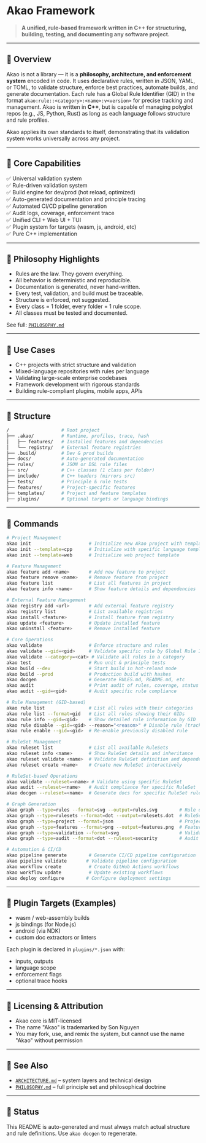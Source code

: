 # Akao Framework

> **A unified, rule-based framework written in C++ for structuring, building, testing, and documenting any software project.**

---

## 🚀 Overview

Akao is not a library — it is a **philosophy, architecture, and enforcement system** encoded in code. It uses declarative rules, written in JSON, YAML, or TOML, to validate structure, enforce best practices, automate builds, and generate documentation. Each rule has a Global Rule Identifier (GID) in the format `akao:rule::<category>:<name>:v<version>` for precise tracking and management. Akao is written in **C++**, but is capable of managing polyglot repos (e.g., JS, Python, Rust) as long as each language follows structure and rule profiles.

Akao applies its own standards to itself, demonstrating that its validation system works universally across any project.

---

## 🧱 Core Capabilities

✅ Universal validation system  
✅ Rule-driven validation system  
✅ Build engine for dev/prod (hot reload, optimized)  
✅ Auto-generated documentation and principle tracing  
✅ Automated CI/CD pipeline generation  
✅ Audit logs, coverage, enforcement trace  
✅ Unified CLI + Web UI + TUI  
✅ Plugin system for targets (wasm, js, android, etc)  
✅ Pure C++ implementation  

---

## 🧠 Philosophy Highlights

* Rules are the law. They govern everything.
* All behavior is deterministic and reproducible.
* Documentation is generated, never hand-written.
* Every test, validation, and build must be traceable.
* Structure is enforced, not suggested.
* Every class = 1 folder, every folder = 1 rule scope.
* All classes must be tested and documented.

See full: [`PHILOSOPHY.md`](./PHILOSOPHY.md)

---

## 🧩 Use Cases

* C++ projects with strict structure and validation
* Mixed-language repositories with rules per language
* Validating large-scale enterprise codebases
* Framework development with rigorous standards
* Building rule-compliant plugins, mobile apps, APIs

---

## 📂 Structure

```bash
/                   # Root project
├── .akao/          # Runtime, profiles, trace, hash
│   ├── features/   # Installed features and dependencies
│   └── registry/   # External feature registries
├── .build/         # Dev & prod builds
├── docs/           # Auto-generated documentation
├── rules/          # JSON or DSL rule files
├── src/            # C++ classes (1 class per folder)
├── include/        # C++ headers (mirrors src)
├── tests/          # Principle & rule tests
├── features/       # Project-specific features
├── templates/      # Project and feature templates
├── plugins/        # Optional targets or language bindings
```

---

## 🧪 Commands

```bash
# Project Management
akao init                     # Initialize new Akao project with templates
akao init --template=cpp      # Initialize with specific language template
akao init --template=web      # Initialize web project template

# Feature Management
akao feature add <name>       # Add new feature to project
akao feature remove <name>    # Remove feature from project
akao feature list             # List all features in project
akao feature info <name>      # Show feature details and dependencies

# External Feature Management
akao registry add <url>       # Add external feature registry
akao registry list            # List available registries
akao install <feature>        # Install feature from registry
akao update <feature>         # Update installed feature
akao uninstall <feature>      # Remove installed feature

# Core Operations
akao validate                 # Enforce structure and rules
akao validate --gid=<gid>     # Validate specific rule by Global Rule Identifier
akao validate --category=<cat> # Validate all rules in a category
akao test                     # Run unit & principle tests
akao build --dev              # Start build in hot-reload mode
akao build --prod             # Production build with hashes
akao docgen                   # Generate RULES.md, README.md, etc
akao audit                    # Print audit of rules, coverage, status
akao audit --gid=<gid>        # Audit specific rule compliance

# Rule Management (GID-based)
akao rule list                # List all rules with their categories
akao rule list --format=gid   # List all rules showing their GIDs
akao rule info --gid=<gid>    # Show detailed rule information by GID
akao rule disable --gid=<gid> --reason="<reason>" # Disable rule (tracked)
akao rule enable --gid=<gid>  # Re-enable previously disabled rule

# RuleSet Management
akao ruleset list             # List all available RuleSets
akao ruleset info <name>      # Show RuleSet details and inheritance
akao ruleset validate <name>  # Validate RuleSet definition and dependencies
akao ruleset create <name>    # Create new RuleSet interactively

# RuleSet-based Operations
akao validate --ruleset=<name> # Validate using specific RuleSet
akao audit --ruleset=<name>   # Audit compliance for specific RuleSet
akao docgen --ruleset=<name>  # Generate docs for specific RuleSet rules

# Graph Generation
akao graph --type=rules --format=svg --output=rules.svg        # Rule dependency graph
akao graph --type=rulesets --format=dot --output=rulesets.dot  # RuleSet relationships
akao graph --type=project --format=json                        # Project structure (stdout)
akao graph --type=features --format=png --output=features.png  # Feature dependencies
akao graph --type=validation --format=svg                      # Validation flow graph
akao graph --type=audit --format=dot --ruleset=security        # Audit compliance graph

# Automation & CI/CD
akao pipeline generate        # Generate CI/CD pipeline configuration
akao pipeline validate       # Validate pipeline configuration
akao workflow create          # Create GitHub Actions workflows
akao workflow update          # Update existing workflows
akao deploy configure        # Configure deployment settings
```

---

## 🔌 Plugin Targets (Examples)

* wasm / web-assembly builds
* js bindings (for Node.js)
* android (via NDK)
* custom doc extractors or linters

Each plugin is declared in `plugins/*.json` with:

* inputs, outputs
* language scope
* enforcement flags
* optional trace hooks

---

## 📜 Licensing & Attribution

* Akao core is MIT-licensed
* The name "Akao" is trademarked by Son Nguyen
* You may fork, use, and remix the system, but cannot use the name "Akao" without permission

---

## 🧠 See Also

* [`ARCHITECTURE.md`](./ARCHITECTURE.md) – system layers and technical design
* [`PHILOSOPHY.md`](./PHILOSOPHY.md) – full principle set and philosophical doctrine

---

## 🏁 Status

This README is auto-generated and must always match actual structure and rule definitions.
Use `akao docgen` to regenerate.
